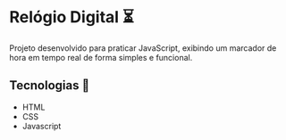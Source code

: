 <h1>Relógio Digital ⏳</h1>
<p>Projeto desenvolvido para praticar JavaScript, exibindo um marcador de hora em tempo real de forma simples e funcional.</p>

<h2>Tecnologias 🤖</h2>
<ul>
  <li>HTML</li>
  <li>CSS</li>
  <li>Javascript</li>
</ul>
